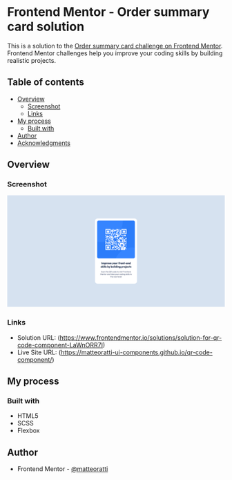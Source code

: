 # Frontend Mentor - Order summary card solution

This is a solution to the [Order summary card challenge on Frontend Mentor](https://www.frontendmentor.io/challenges/order-summary-component-QlPmajDUj). Frontend Mentor challenges help you improve your coding skills by building realistic projects.

## Table of contents

- [Overview](#overview)
  - [Screenshot](#screenshot)
  - [Links](#links)
- [My process](#my-process)
  - [Built with](#built-with)
- [Author](#author)
- [Acknowledgments](#acknowledgments)

## Overview

### Screenshot

![](./Screenshot.png)

### Links

- Solution URL: (https://www.frontendmentor.io/solutions/solution-for-qr-code-component-LaWnORR7I)
- Live Site URL: (https://matteoratti-ui-components.github.io/qr-code-component/)

## My process

### Built with

- HTML5
- SCSS
- Flexbox

## Author

- Frontend Mentor - [@matteoratti](https://www.frontendmentor.io/profile/matteoratti)
